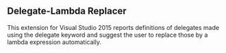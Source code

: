 Delegate-Lambda Replacer
------------------------

This extension for Visual Studio 2015 reports definitions of delegates made using the delegate keyword and suggest the user to replace those by a lambda expression automatically.